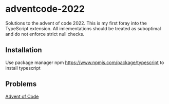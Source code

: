 # adventcode-2022

Solutions to the advent of code 2022. This is my first foray into the TypeScript extension. All imlementations should be treated as suboptimal and do not enforce strict null checks.

## Installation

Use package manager npm https://www.npmjs.com/package/typescript to install typescript

## Problems

[Advent of Code](https://adventofcode.com/2022/day/1)
